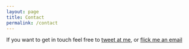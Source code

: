 ```yaml
---
layout: page
title: Contact
permalink: /contact
---
```


If you want to get in touch feel free to [tweet at me](https://twitter.com/intent/tweet?text=%40elliotparsons3), or [flick me an email](mailto:elliotparsons3@gmail.com)
